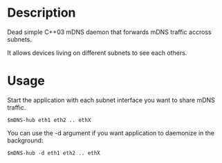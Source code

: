 # Description
Dead simple C++03 mDNS daemon that forwards mDNS traffic accross subnets.

It allows devices living on different subnets to see each others.

# Usage
Start the application with each subnet interface you want to share mDNS traffic.

    $mDNS-hub eth1 eth2 .. ethX

You can use the -d argument if you want application to daemonize in the background:

    $mDNS-hub -d eth1 eth2 .. ethX

